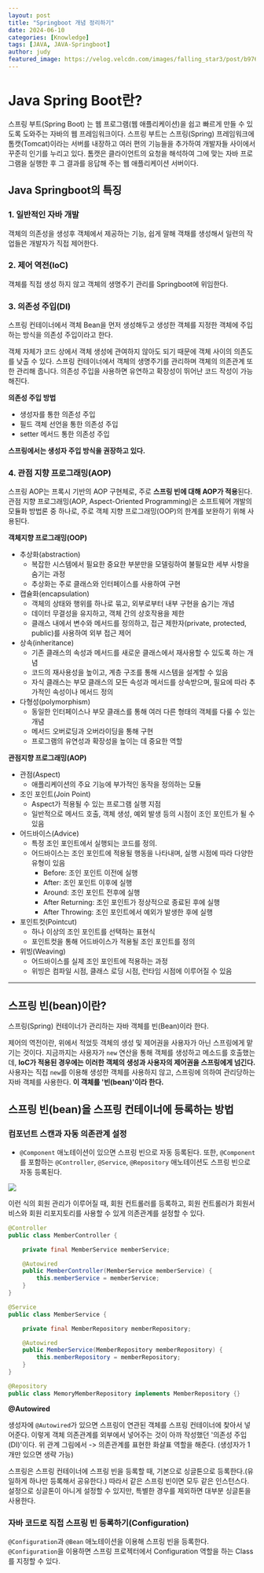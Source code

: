 ```yaml
---
layout: post
title: "Springboot 개념 정리하기"
date: 2024-06-10
categories: [Knowledge]
tags: [JAVA, JAVA-Springboot]
author: judy
featured_image: https://velog.velcdn.com/images/falling_star3/post/b976acbe-551f-4775-bebb-f0d56c6a3b8a/%EC%8A%A4%ED%94%84%EB%A7%81%EB%B6%80%ED%8A%B8.JPG
---
```


# Java Spring Boot란?

스프링 부트(Spring Boot) 는 웹 프로그램(웹 애플리케이션)을 쉽고 빠르게 만들 수 있도록 도와주는 자바의 웹 프레임워크이다. 스프링 부트는 스프링(Spring) 프레임워크에 톰캣(Tomcat)이라는 서버를 내장하고 여러 편의 기능들을 추가하여 개발자들 사이에서 꾸준히 인기를 누리고 있다. 톰캣은 클라이언트의 요청을 해석하여 그에 맞는 자바 프로그램을 실행한 후 그 결과를 응답해 주는 웹 애플리케이션 서버이다.

## Java Springboot의 특징

### 1. 일반적인 자바 개발
객체의 의존성을 생성후 객체에서 제공하는 기능, 쉽게 말해 객채를 생성해서 일련의 작업들은 개발자가 직접 제어한다.

### 2. 제어 역전(IoC)
객체를 직접 생성 하지 않고 객체의 생명주기 관리를 Springboot에 위임한다.

### 3. 의존성 주입(DI)
스프링 컨테이너에서 객체 Bean을 먼저 생성해두고 생성한 객체를 지정한 객체에 주입하는 방식을 의존성 주입이라고 한다.

객체 자체가 코드 상에서 객체 생성에 관여하지 않아도 되기 때문에 객체 사이의 의존도를 낮출 수 있다. 스프링 컨테이너에서 객체의 생명주기를 관리하며 객체의 의존관계 또한 관리해 줍니다. 의존성 주입을 사용하면 유연하고 확장성이 뛰어난 코드 작성이 가능해진다.

**의존성 주입 방법**
- 생성자를 통한 의존성 주입
- 필드 객체 선언을 통한 의존성 주입
- setter 메서드 통한 의존성 주입

**스프링에서는 생성자 주입 방식을 권장하고 있다.**

### 4. 관점 지향 프로그래밍(AOP)
스프링 AOP는 프록시 기반의 AOP 구현체로, 주로 **스프링 빈에 대해 AOP가 적용**된다. 관점 지향 프로그래밍(AOP, Aspect-Oriented Programming)은 소프트웨어 개발의 모듈화 방법론 중 하나로, 주로 객체 지향 프로그래밍(OOP)의 한계를 보완하기 위해 사용된다. 

**객체지향 프로그래밍(OOP)**
- 추상화(abstraction)
    - 복잡한 시스템에서 필요한 중요한 부분만을 모델링하여 불필요한 세부 사항을 숨기는 과정
    - 추상화는 주로 클래스와 인터페이스를 사용하여 구현
- 캡슐화(encapsulation)
    - 객체의 상태와 행위를 하나로 묶고, 외부로부터 내부 구현을 숨기는 개념
    - 데이터 무결성을 유지하고, 객체 간의 상호작용을 제한
    - 클래스 내에서 변수와 메서드를 정의하고, 접근 제한자(private, protected, public)를 사용하여 외부 접근 제어
- 상속(inheritance)
    - 기존 클래스의 속성과 메서드를 새로운 클래스에서 재사용할 수 있도록 하는 개념
    - 코드의 재사용성을 높이고, 계층 구조를 통해 시스템을 설계할 수 있음
    - 자식 클래스는 부모 클래스의 모든 속성과 메서드를 상속받으며, 필요에 따라 추가적인 속성이나 메서드 정의
- 다형성(polymorphism)
    - 동일한 인터페이스나 부모 클래스를 통해 여러 다른 형태의 객체를 다룰 수 있는 개념
    - 메서드 오버로딩과 오버라이딩을 통해 구현
    - 프로그램의 유연성과 확장성을 높이는 데 중요한 역할

**관점지향 프로그래밍(AOP)**
- 관점(Aspect)
    - 애플리케이션의 주요 기능에 부가적인 동작을 정의하는 모듈
- 조인 포인트(Join Point)
    - Aspect가 적용될 수 있는 프로그램 실행 지점
    - 일반적으로 메서드 호출, 객체 생성, 예외 발생 등의 시점이 조인 포인트가 될 수 있음
- 어드바이스(Advice)
    - 특정 조인 포인트에서 실행되는 코드를 정의. 
    - 어드바이스는 조인 포인트에 적용될 행동을 나타내며, 실행 시점에 따라 다양한 유형이 있음
        - Before: 조인 포인트 이전에 실행
        - After: 조인 포인트 이후에 실행
        - Around: 조인 포인트 전후에 실행
        - After Returning: 조인 포인트가 정상적으로 종료된 후에 실행
        - After Throwing: 조인 포인트에서 예외가 발생한 후에 실행
- 포인트컷(Pointcut)
    - 하나 이상의 조인 포인트를 선택하는 표현식
    - 포인트컷을 통해 어드바이스가 적용될 조인 포인트를 정의
- 위빙(Weaving)
    - 어드바이스를 실제 조인 포인트에 적용하는 과정
    - 위빙은 컴파일 시점, 클래스 로딩 시점, 런타임 시점에 이루어질 수 있음

---

## 스프링 빈(bean)이란?

스프링(Spring) 컨테이너가 관리하는 자바 객체를 빈(Bean)이라 한다.

제어의 역전이란, 위에서 적었듯 객체의 생성 및 제어권을 사용자가 아닌 스프링에게 맡기는 것이다. 지금까지는 사용자가 ``new`` 연산을 통해 객체를 생성하고 메소드를 호출했는데, **IoC가 적용된 경우에는 이러한 객체의 생성과 사용자의 제어권을 스프링에게 넘긴다.** 사용자는 직접 ``new``를 이용해 생성한 객체를 사용하지 않고, 스프링에 의하여 관리당하는 자바 객체를 사용한다. **이 객체를 '빈(bean)'이라 한다.**

## 스프링 빈(bean)을 스프링 컨테이너에 등록하는 방법

### 컴포넌트 스캔과 자동 의존관계 설정
- ``@Component`` 애노테이션이 있으면 스프링 빈으로 자동 등록된다. 또한, ``@Component``를 포함하는 ``@Controller``, ``@Service``, ``@Repository`` 애노테이션도 스프링 빈으로 자동 등록된다.


![](https://velog.velcdn.com/images%2Ffalling_star3%2Fpost%2Fde5bf80c-0210-42df-b702-c9bd721d6739%2Fimage.png)

이런 식의 회원 관리가 이루어질 때, 회원 컨트롤러를 등록하고, 회원 컨트롤러가 회원서비스와 회원 리포지토리를 사용할 수 있게 의존관계를 설정할 수 있다.

``` JAVA
@Controller
public class MemberController {

    private final MemberService memberService;

	@Autowired
    public MemberController(MemberService memberService) {
        this.memberService = memberService;
    }
}
```

``` JAVA
@Service
public class MemberService {

	private final MemberRepository memberRepository;

	@Autowired
	public MemberService(MemberRepository memberRepository) {
		this.memberRepository = memberRepository;
	}
}
```

``` JAVA
@Repository
public class MemoryMemberRepository implements MemberRepository {}
```


**@Autowired**

생성자에 ``@Autowired``가 있으면 스프링이 연관된 객체를 스프링 컨테이너에 찾아서 넣어준다. 이렇게 객체 의존관계를 외부에서 넣어주는 것이 아까 작성했던 '의존성 주입(DI)'이다. 위 관계 그림에서 -> 의존관계를 표현한 화살표 역할을 해준다. (생성자가 1개만 있으면 생략 가능)


스프링은 스프링 컨테이너에 스프링 빈을 등록할 때, 기본으로 싱글톤으로 등록한다.(유일하게 하나만 등록해서 공유한다.) 따라서 같은 스프링 빈이면 모두 같은 인스턴스다. 설정으로 싱글톤이 아니게 설정할 수 있지만, 특별한 경우를 제외하면 대부분 싱글톤을 사용한다.


### 자바 코드로 직접 스프링 빈 등록하기(Configuration)
``@Configuration``과 ``@Bean`` 애노테이션을 이용해 스프링 빈을 등록한다. ``@Configuration``을 이용하면 스프링 프로젝터에서 Configuration 역할을 하는 Class를 지정할 수 있다.
